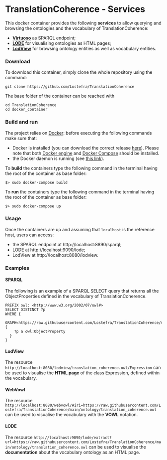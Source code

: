 # TranslationCoherence - Services
This docker container provides the following **services** to allow querying and browsing the ontologies and the vocabulary of TranslationCoherence:
 - [**Virtuoso**](http://vos.openlinksw.com/owiki/wiki/VOS) as SPARQL endpoint;
 - [**LODE**](https://essepuntato.it/lode/) for visualising ontologies as HTML pages;
 - [**LodView**](https://www.lodview.it/) for browsing ontology entities as well as vocabulary entities.

### Download
To download this container, simply clone the whole repository using the command:
```
git clone https://github.com/Lostefra/TranslationCoherence
```

The base folder of the container can be reached with
```
cd TranslationCoherence
cd docker_container
```

### Build and run
The project relies on [Docker](https://www.docker.com/): before executing the following commands make sure that:
- Docker is installed (you can download the correct release [here](https://hub.docker.com/search?q=&type=edition&offering=community)). Please note that both [Docker engine](https://docs.docker.com/engine/) and [Docker Compose](https://docs.docker.com/compose/) should be installed. 
- the Docker daemon is running (see [this link](https://docs.docker.com/config/daemon/#check-whether-docker-is-running)).

To **build** the containers type the following command in the terminal having the root of the container as base folder:
```
$> sudo docker-compose build
```
To **run** the containers type the following command in the terminal having the root of the container as base folder:
```
$> sudo docker-compose up
```

### Usage
Once the containers are up and assuming that `localhost` is the reference host, users can access:
 - the SPARQL endpoint at http://localhost:8890/sparql;
 - LODE at http://localhost:9090/lode;
 - LodView at http://localhost:8080/lodview.

### Examples
#### SPARQL

The following is an example of a SPARQL SELECT query that returns all the ObjectProperties defined in the vocabulary of TranslationCoherence.
```
PREFIX owl: <http://www.w3.org/2002/07/owl#>
SELECT DISTINCT ?p 
WHERE {
  GRAPH<https://raw.githubusercontent.com/Lostefra/TranslationCoherence/main/ontology/>{
    ?p a owl:ObjectProperty
  }
}
```
#### LodView

The resource
```http://localhost:8080/lodview/translation_coherence.owl/Expression```
can be used to visualise the **HTML page** of the class Expression, defined within the vocabulary.

#### WebVowl

The resource
```http://localhost:8080/webvowl/#iri=https://raw.githubusercontent.com/Lostefra/TranslationCoherence/main/ontology/translation_coherence.owl```
can be used to visualise the vocabulary with the **VOWL** notation.

#### LODE

The resource
```http://localhost:9090/lode/extract?url=https://raw.githubusercontent.com/Lostefra/TranslationCoherence/main/ontology/translation_coherence.owl```
can be used to visualise the **documentation** about the vocabulary ontology as an HTML page.
